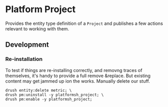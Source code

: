 # Platform Project

Provides the entity type definition of a `Project` and publishes a few actions relevant to working with them.

## Development

### Re-installation

To test if things are re-installing correctly, and removng traces of themselves,
it's handy to provide a full remove &replace.
But existing content may get jammed up ion the works.
Manually delete our stuff.

    drush entity:delete metric; \
    drush pm:uninstall -y platformsh_project; \
    drush pm:enable -y platformsh_project;
